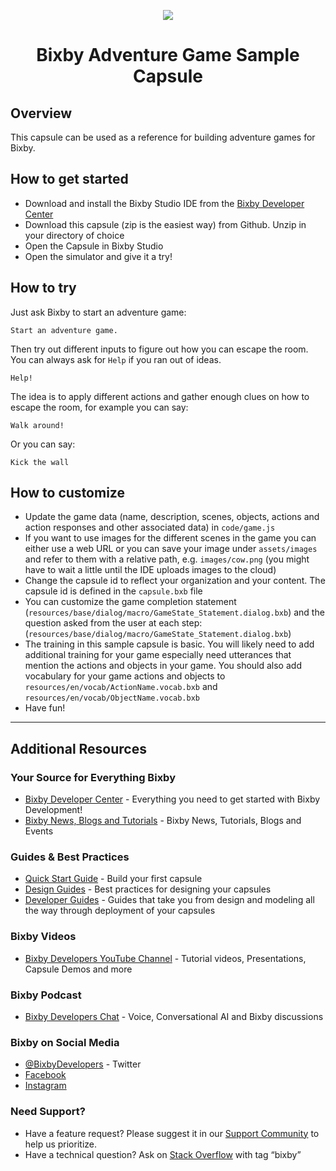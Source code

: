 <p align="Center">
  <img src="https://bixbydevelopers.com/dev/docs-assets/resources/dev-guide/bixby_logo_github-11221940070278028369.png">
  <br/>
  <h1 align="Center">Bixby Adventure Game Sample Capsule</h1> 
</p>

## Overview
This capsule can be used as a reference for building adventure games for Bixby.

## How to get started

* Download and install the Bixby Studio IDE from the [Bixby Developer Center](http://bixbydevelopers.com)
* Download this capsule (zip is the easiest way) from Github. Unzip in your directory of choice
* Open the Capsule in Bixby Studio
* Open the simulator and give it a try!


## How to try
Just ask Bixby to start an adventure game:

```
Start an adventure game.
```

Then try out different inputs to figure out how you can escape the room. You can always ask for `Help` if you ran out of ideas.

```
Help!
```

The idea is to apply different actions and gather enough clues on how to escape the room, for example you can say:
```
Walk around!
```
Or you can say:
```
Kick the wall
```

## How to customize
* Update the game data (name, description, scenes, objects, actions and action responses and other associated data) in `code/game.js`
* If you want to use images for the different scenes in the game you can either use a web URL or you can save your image under `assets/images` and refer to them with a relative path, e.g. `images/cow.png` (you might have to wait a little until the IDE uploads images to the cloud)
* Change the capsule id to reflect your organization and your content. The capsule id is defined in the `capsule.bxb` file
* You can customize the game completion statement (`resources/base/dialog/macro/GameState_Statement.dialog.bxb`) and the question asked from the user at each step: (`resources/base/dialog/macro/GameState_Statement.dialog.bxb`)
* The training in this sample capsule is basic. You will likely need to add additional training for your game especially need utterances that mention the actions and objects in your game. You should also add vocabulary for your game actions and objects to `resources/en/vocab/ActionName.vocab.bxb` and `resources/en/vocab/ObjectName.vocab.bxb`
* Have fun!

---

## Additional Resources

### Your Source for Everything Bixby
* [Bixby Developer Center](http://bixbydevelopers.com) - Everything you need to get started with Bixby Development!
* [Bixby News, Blogs and Tutorials](https://bixby.developer.samsung.com/) - Bixby News, Tutorials, Blogs and Events

### Guides & Best Practices
* [Quick Start Guide](https://bixbydevelopers.com/dev/docs/get-started/quick-start) - Build your first capsule
* [Design Guides](https://bixbydevelopers.com/dev/docs/dev-guide/design-guides) - Best practices for designing your capsules
* [Developer Guides](https://bixbydevelopers.com/dev/docs/dev-guide/developers) - Guides that take you from design and modeling all the way through deployment of your capsules

### Bixby Videos
* [Bixby Developers YouTube Channel](https://www.youtube.com/c/bixbydevelopers) - Tutorial videos, Presentations, Capsule Demos and more

### Bixby Podcast
* [Bixby Developers Chat](http://bixbydev.buzzsprout.com/) - Voice, Conversational AI and Bixby discussions 

### Bixby on Social Media
* [@BixbyDevelopers](https://twitter.com/bixbydevelopers) - Twitter
* [Facebook](https://facebook.com/BixbyDevelopers)
* [Instagram](https://www.instagram.com/bixbydevelopers/)

### Need Support?
* Have a feature request? Please suggest it in our [Support Community](https://support.bixbydevelopers.com/hc/en-us/community/topics/360000183273-Feature-Requests) to help us prioritize.
* Have a technical question? Ask on [Stack Overflow](https://stackoverflow.com/questions/tagged/bixby) with tag “bixby”
